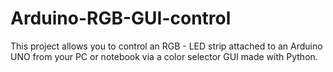 # Arduino-RGB-GUI-control
This project allows you to control an RGB - LED strip attached to an Arduino UNO from your PC or notebook via a color selector GUI made with Python.
